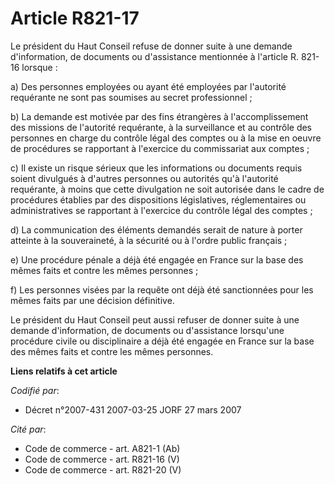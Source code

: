 # Article R821-17

Le président du Haut Conseil refuse de donner suite à une demande d'information, de documents ou d'assistance mentionnée à
l'article R. 821-16 lorsque :

a) Des personnes employées ou ayant été employées par l'autorité requérante ne sont pas soumises au secret professionnel ;

b) La demande est motivée par des fins étrangères à l'accomplissement des missions de l'autorité requérante, à la
surveillance et au contrôle des personnes en charge du contrôle légal des comptes ou à la mise en oeuvre de procédures se
rapportant à l'exercice du commissariat aux comptes ;

c) Il existe un risque sérieux que les informations ou documents requis soient divulgués à d'autres personnes ou autorités
qu'à l'autorité requérante, à moins que cette divulgation ne soit autorisée dans le cadre de procédures établies par des
dispositions législatives, réglementaires ou administratives se rapportant à l'exercice du contrôle légal des comptes ;

d) La communication des éléments demandés serait de nature à porter atteinte à la souveraineté, à la sécurité ou à l'ordre
public français ;

e) Une procédure pénale a déjà été engagée en France sur la base des mêmes faits et contre les mêmes personnes ;

f) Les personnes visées par la requête ont déjà été sanctionnées pour les mêmes faits par une décision définitive.

Le président du Haut Conseil peut aussi refuser de donner suite à une demande d'information, de documents ou d'assistance
lorsqu'une procédure civile ou disciplinaire a déjà été engagée en France sur la base des mêmes faits et contre les mêmes
personnes.

**Liens relatifs à cet article**

_Codifié par_:

  - Décret n°2007-431 2007-03-25 JORF 27 mars 2007

_Cité par_:

  - Code de commerce - art. A821-1 (Ab)
  - Code de commerce - art. R821-16 (V)
  - Code de commerce - art. R821-20 (V)

